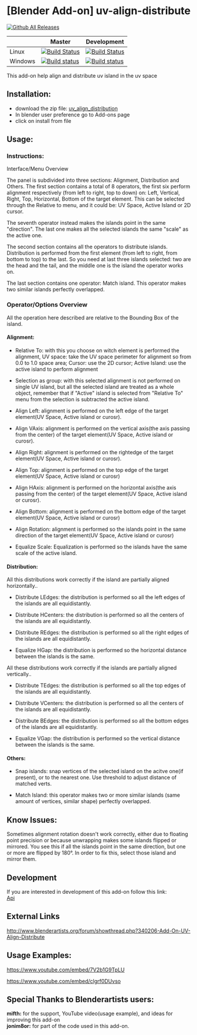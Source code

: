 # [Blender Add-on] uv-align-distribute

[![Github All Releases](https://img.shields.io/github/downloads/c30ra/uv-align-distribute/total.svg)]()



|         | Master                                                                                                                                                                          | Development                                                                                                                                                                               |
|---------|---------------------------------------------------------------------------------------------------------------------------------------------------------------------------------|-------------------------------------------------------------------------------------------------------------------------------------------------------------------------------------------|
| Linux   | [![Build Status](https://travis-ci.org/c30ra/uv-align-distribute.svg?branch=master)](https://travis-ci.org/c30ra/uv-align-distribute)                                           | [![Build Status](https://travis-ci.org/c30ra/uv-align-distribute.svg?branch=development)](https://travis-ci.org/c30ra/uv-align-distribute)                                                |
| Windows | [![Build status](https://ci.appveyor.com/api/projects/status/iskxippwtys06n9q/branch/master?svg=true)](https://ci.appveyor.com/project/c30ra/uv-align-distribute/branch/master) | [![Build status](https://ci.appveyor.com/api/projects/status/iskxippwtys06n9q/branch/development?svg=true)](https://ci.appveyor.com/project/c30ra/uv-align-distribute/branch/development) |

This add-on help align and distribute uv island in the uv space

## Installation:  

  - download the zip file:  [uv_align_distribution](https://github.com/c30ra/uv-align-distribute/releases/latest)  
  - In blender user preference go to Add-ons page  
  - click on install from file  

## Usage:
### Instructions:
Interface/Menu Overview

The panel is subdivided into three sections: Alignment, Distribution and Others. The first section contains a total of 8 operators, the first six perform alignment respectively (from left to right, top to down) on: Left, Vertical, Right, Top, Horizontal, Bottom of the target element. This can be selected through the Relative to menu, and it could be: UV Space, Active Island or 2D cursor.

The seventh operator instead makes the islands point in the same "direction". The last one makes all the selected islands the same "scale" as the active one.

The second section contains all the operators to distribute islands. Distribution is performed from the first element (from left to right, from bottom to top) to the last. So you need at last three islands selected: two are the head and the tail, and the middle one is the island the operator works on.

The last section contains one operator: Match island. This operator makes two similar islands perfectly overlapped.

### Operator/Options Overview

All the operation here described are relative to the Bounding Box of the island.

#### Alignment:

  - Relative To: with this you choose on witch element is performed the alignment, UV space: take the UV space perimeter for alignment so from 0.0 to 1.0 space area; Cursor: use the 2D cursor; Active Island: use the active island to perform alignment

  - Selection as group: with this selected alignment is not performed on single UV island, but all the selected island are treated as a whole object, remember that if "Active" island is selected from "Relative To" menu from the selection is subtracted the active island.

  - Align Left: alignment is performed on the left edge of the target element(UV Space, Active island or curosr).

  - Align VAxis: alignment is performed on the vertical axis(the axis passing from the center) of the target element(UV Space, Active island or curosr).

  - Align Right: alignment is performed on the rightedge of the target element(UV Space, Active island or curosr).

  - Align Top: alignment is performed on the top edge of the target element(UV Space, Active island or curosr)

  - Align HAxis: alignment is performed on the horizontal axis(the axis passing from the center) of the target element(UV Space, Active island or curosr).

  - Align Bottom: alignment is performed on the bottom edge of the target element(UV Space, Active island or curosr)

  - Align Rotation: alignment is performed so the islands point in the same direction of the target element(UV Space, Active island or curosr)

  - Equalize Scale: Equalization is performed so the islands have the same scale of the active island.

#### Distribution:

All this distributions work correctly if the island are partially aligned horizontally..

  - Distribute LEdges: the distribution is performed so all the left edges of the islands are all equidistantly.

  - Distribute HCenters: the distribution is performed so all the centers of the islands are all equidistantly.

  - Distribute REdges: the distribution is performed so all the right edges of the islands are all equidistantly.

  - Equalize HGap: the distribution is performed so the horizontal distance between the islands is the same.

All these distributions work correctly if the islands are partially aligned vertically..

  - Distribute TEdges: the distribution is performed so all the top edges of the islands are all equidistantly.

  - Distribute VCenters: the distribution is performed so all the centers of the islands are all equidistantly.

  - Distribute BEdges: the distribution is performed so all the bottom edges of the islands are all equidistantly.

  - Equalize VGap: the distribution is performed so the vertical distance between the islands is the same.

#### Others:
  - Snap islands: snap vertices of the selected island on the acitve one(if present), or to the nearest one. Use threshold to adjust distance of matched verts.

  - Match Island: this operator makes two or more similar islands (same amount of vertices, similar shape) perfectly overlapped.

## Know Issues:

Sometimes alignment rotation doesn't work correctly, either due to floating point precision or because unwrapping makes some islands flipped or mirrored. You see this if all the islands point in the same direction, but one or more are flipped by 180°. In order to fix this, select those island and mirror them.

## Development
If you are interested in development of this add-on follow this link:  
[Api](https://c30ra.github.io/uv-align-distribute/)

## External Links

http://www.blenderartists.org/forum/showthread.php?340206-Add-On-UV-Align-Distribute

## Usage Examples:
https://www.youtube.com/embed/7V2b1G9TpLU  

https://www.youtube.com/embed/clgrf0DUvso

## Special Thanks to Blenderartists users:

**mifth:** for the support, YouTube video(usage example), and ideas for improving this add-on  
**jonim8or:** for part of the code used in this add-on.

